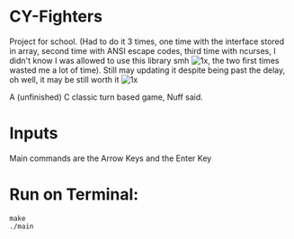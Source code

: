 # CY-Fighters

Project for school. (Had to do it 3 times, one time with the interface stored in array, second time with ANSI escape codes, third time with ncurses,  I didn't know I was allowed to use this library smh ![1x](https://user-images.githubusercontent.com/76498277/172260306-3b2f75c8-181f-4145-bd5d-2cbf51e77ca5.png), the two first times wasted me a lot of time). Still may updating it despite being past the delay, oh well, it may be still worth it 
![1x](https://user-images.githubusercontent.com/76498277/172257579-6baadd58-3d90-458f-add2-a2f109f6bef1.png)


A (unfinished) C classic turn based game, Nuff said.

# Inputs

Main commands are the Arrow Keys and the Enter Key

# Run on Terminal:
```
make
./main
```
